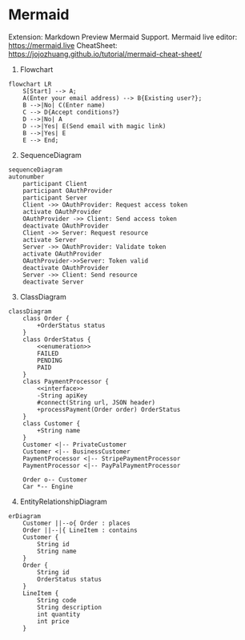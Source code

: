 # Mermaid

Extension: Markdown Preview Mermaid Support.
Mermaid live editor: https://mermaid.live
CheatSheet: https://jojozhuang.github.io/tutorial/mermaid-cheat-sheet/

1. Flowchart
```mermaid
flowchart LR
    S[Start] --> A;
    A(Enter your email address) --> B{Existing user?};
    B -->|No| C(Enter name)
    C --> D{Accept conditions?}
    D -->|No| A
    D -->|Yes| E(Send email with magic link)
    B -->|Yes| E
    E --> End;
```


2. SequenceDiagram
```mermaid
sequenceDiagram
autonumber
    participant Client
    participant OAuthProvider
    participant Server
    Client ->> OAuthProvider: Request access token
    activate OAuthProvider
    OAuthProvider ->> Client: Send access token
    deactivate OAuthProvider
    Client ->> Server: Request resource
    activate Server
    Server ->> OAuthProvider: Validate token
    activate OAuthProvider
    OAuthProvider->>Server: Token valid
    deactivate OAuthProvider
    Server ->> Client: Send resource
    deactivate Server
```


3. ClassDiagram
```mermaid
classDiagram
    class Order {
        +OrderStatus status
    }
    class OrderStatus {
        <<enumeration>>
        FAILED
        PENDING
        PAID
    }
    class PaymentProcessor {
        <<interface>>
        -String apiKey
        #connect(String url, JSON header)
        +processPayment(Order order) OrderStatus
    }
    class Customer {
        +String name
    }
    Customer <|-- PrivateCustomer
    Customer <|-- BusinessCustomer
    PaymentProcessor <|-- StripePaymentProcessor
    PaymentProcessor <|-- PayPalPaymentProcessor

    Order o-- Customer
    Car *-- Engine
```


4. EntityRelationshipDiagram
```mermaid
erDiagram
    Customer ||--o{ Order : places
    Order ||--|{ LineItem : contains
    Customer {
        String id
        String name
    }
    Order {
        String id
        OrderStatus status
    }
    LineItem {
        String code
        String description
        int quantity
        int price
    }
```